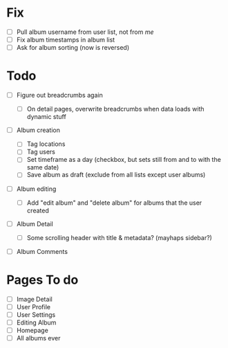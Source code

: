 # Fix

- [ ] Pull album username from user list, not from _me_
- [ ] Fix album timestamps in album list
- [ ] Ask for album sorting (now is reversed)

# Todo

- [ ] Figure out breadcrumbs again

  - [ ] On detail pages, overwrite breadcrumbs when data loads with dynamic stuff

- [ ] Album creation

  - [ ] Tag locations
  - [ ] Tag users
  - [ ] Set timeframe as a day (checkbox, but sets still from and to with the same date)
  - [ ] Save album as draft (exclude from all lists except user albums)

- [ ] Album editing

  - [ ] Add "edit album" and "delete album" for albums that the user created

- [ ] Album Detail

  - [ ] Some scrolling header with title & metadata? (mayhaps sidebar?)

- [ ] Album Comments

# Pages To do

- [ ] Image Detail
- [ ] User Profile
- [ ] User Settings
- [ ] Editing Album
- [ ] Homepage
- [ ] All albums ever
